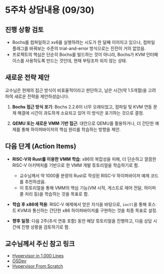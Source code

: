 # 5주차 상담내용 (09/30)

## 진행 상황 검토

- Bochs를 컴파일하고 xv6를 실행하려는 시도가 한 달째 이어지고 있으나, 컴파일 플래그를 바꿔보는 수준의 trial-and-error 방식으로는 진전이 거의 없었음.
- 프로젝트의 핵심은 단순히 Bochs를 빌드하는 것이 아니라, Bochs가 KVM 인터페이스를 사용하도록 만드는 것인데, 현재 부팅조차 되지 않는 상태.

## 새로운 전략 제안

교수님은 현재의 접근 방식이 비효율적이라고 판단하고, 남은 시간(약 1.5개월)을 고려하여 새로운 전략을 제안하셨습니다.

1.  **Bochs 접근 방식 포기**: Bochs 2.2.6이 너무 오래되었고, 컴파일 및 KVM 연동 문제 해결에 시간이 과도하게 소요되고 있어 이 방식은 포기하는 것으로 결정.

2.  **QEMU 또는 새로운 VMM 기반 접근**: 대안으로 QEMU를 활용하거나, 더 간단한 예제를 통해 하이퍼바이저의 핵심 원리를 학습하는 방향을 제안.

## 다음 단계 (Action Items)

- **RISC-V와 Rust를 이용한 VMM 학습**: x86의 복잡성을 피해, 더 단순하고 깔끔한 RISC-V 아키텍처를 기반으로 한 VMM 개발 튜토리얼을 학습하기로 함.
    -   교수님께서 약 1000줄 분량의 Rust로 작성된 RISC-V 하이퍼바이저 예제 코드를 추천하셨음.
    -   이 튜토리얼을 통해 VMM의 핵심 기능(VM 시작, 게스트로 제어 전달, 하이퍼콜 처리 등)을 학습하는 것을 목표로 함.

- **학습 후 x86에 적용**: RISC-V 예제에서 얻은 지식을 바탕으로, `ioctl`을 통해 호스트 KVM과 통신하는 간단한 x86 하이퍼바이저를 구현하는 것을 최종 목표로 설정.

- **향후 일정**: 다음 2주(추석 연휴 포함) 동안 해당 튜토리얼을 진행하고, 다음 상담 시간에 진행 상황을 검토하기로 함.

## 교수님께서 주신 참고 링크

- [Hypervisor in 1,000 Lines](https://1000hv.seiya.me/en/)
- [OSDev](https://wiki.osdev.org/Expanded_Main_Page)
- [Hypervisor From Scratch](https://rayanfam.com/topics/hypervisor-from-scratch-part-1/)
